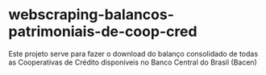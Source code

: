 # webscraping-balancos-patrimoniais-de-coop-cred
Este projeto serve para fazer o download do balanço consolidado de todas as Cooperativas de Crédito disponíveis no Banco Central do Brasil (Bacen)
